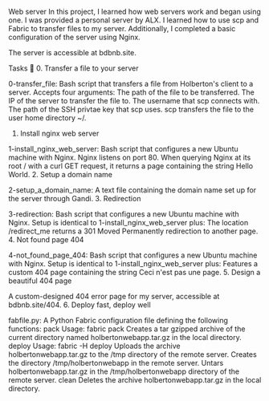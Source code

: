 Web server
In this project, I learned how web servers work and began using one. I was provided a personal server by ALX. I learned how to use scp and Fabric to transfer files to my server. Additionally, I completed a basic configuration of the server using Nginx.

The server is accessible at bdbnb.site.

Tasks 📃
0. Transfer a file to your server

0-transfer_file: Bash script that transfers a file from Holberton's client to a server.
Accepts four arguments:
The path of the file to be transferred.
The IP of the server to transfer the file to.
The username that scp connects with.
The path of the SSH privtae key that scp uses.
scp transfers the file to the user home directory ~/.
1. Install nginx web server

1-install_nginx_web_server: Bash script that configures a new Ubuntu machine with Nginx.
Nginx listens on port 80.
When querying Nginx at its root / with a curl GET request, it returns a page containing the string Hello World.
2. Setup a domain name

2-setup_a_domain_name: A text file containing the domain name set up for the server through Gandi.
3. Redirection

3-redirection: Bash script that configures a new Ubuntu machine with Nginx.
Setup is identical to 1-install_nginx_web_server plus:
The location /redirect_me returns a 301 Moved Permanently redirection to another page.
4. Not found page 404

4-not_found_page_404: Bash script that configures a new Ubuntu machine with Nginx.
Setup is identical to 1-install_nginx_web_server plus:
Features a custom 404 page containing the string Ceci n'est pas une page.
5. Design a beautiful 404 page

A custom-designed 404 error page for my server, accessible at bdbnb.site/404.
6. Deploy fast, deploy well

fabfile.py: A Python Fabric configuration file defining the following functions:
pack
Usage: fabric pack
Creates a tar gzipped archive of the current directory named holbertonwebapp.tar.gz in the local directory.
deploy
Usage: fabric -H <remote server IP> deploy
Uploads the archive holbertonwebapp.tar.gz to the /tmp directory of the remote server.
Creates the directory /tmp/holbertonwebapp in the remote server.
Untars holbertonwebapp.tar.gz in the /tmp/holbertonwebapp directory of the remote server.
clean
Deletes the archive holbertonwebapp.tar.gz in the local directory.

